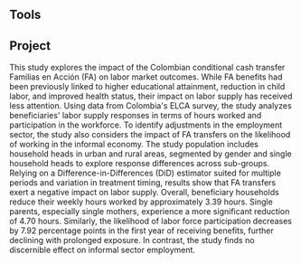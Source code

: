 ## Tools



## Project

This study explores the impact of the Colombian conditional cash transfer Familias en Acción (FA) on labor market outcomes. While FA benefits had been previously linked to higher educational attainment, reduction in child labor, and improved health status, their impact on labor supply has received less attention. Using data from Colombia's ELCA survey, the study analyzes beneficiaries' labor supply responses in terms of hours worked and participation in the workforce. To identify adjustments in the employment sector, the study also considers the impact of FA transfers on the likelihood of working in the informal economy. The study population includes household heads in urban and rural areas, segmented by gender and single household heads to explore response differences across sub-groups. Relying on a Difference-in-Differences (DiD) estimator suited for multiple periods and variation in treatment timing, results show that FA transfers exert a negative impact on labor supply. Overall, beneficiary households reduce their weekly hours worked by approximately 3.39 hours. Single parents, especially single mothers, experience a more significant reduction of 4.70 hours. Similarly, the likelihood of labor force participation decreases by 7.92 percentage points in the first year of receiving benefits, further declining with prolonged exposure. In contrast, the study finds no discernible effect on informal sector employment.
